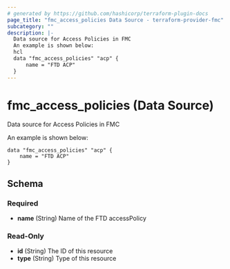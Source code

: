 ```yaml
---
# generated by https://github.com/hashicorp/terraform-plugin-docs
page_title: "fmc_access_policies Data Source - terraform-provider-fmc"
subcategory: ""
description: |-
  Data source for Access Policies in FMC
  An example is shown below:
  hcl
  data "fmc_access_policies" "acp" {
      name = "FTD ACP"
  }
---
```


# fmc_access_policies (Data Source)

Data source for Access Policies in FMC

An example is shown below: 
```hcl
data "fmc_access_policies" "acp" {
	name = "FTD ACP"
}
```



<!-- schema generated by tfplugindocs -->
## Schema

### Required

- **name** (String) Name of the FTD accessPolicy

### Read-Only

- **id** (String) The ID of this resource
- **type** (String) Type of this resource


